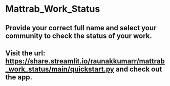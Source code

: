 # Mattrab_Work_Status
## Provide your correct full name and select your community to check the status of your work.
## Visit the url: https://share.streamlit.io/raunakkumarr/mattrab_work_status/main/quickstart.py and check out the app.
